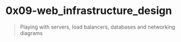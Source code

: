 # 0x09-web_infrastructure_design
> Playing with servers, load balancers, databases and networking diagrams
